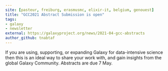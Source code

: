 ```yaml
---
site: [pasteur, freiburg, erasmusmc, elixir-it, belgium, genouest]
title: "GCC2021 Abstract Submission is open"
tags: 
- galaxy
- newsletter
external: https://galaxyproject.org/news/2021-04-gcc-abstracts
author_github: tnabtaf
---
```


If you are using, supporting, or expanding Galaxy for data-intensive science then this is an ideal way to share your work with, and gain insights from the global Galaxy Community.  Abstracts are due 7 May.
